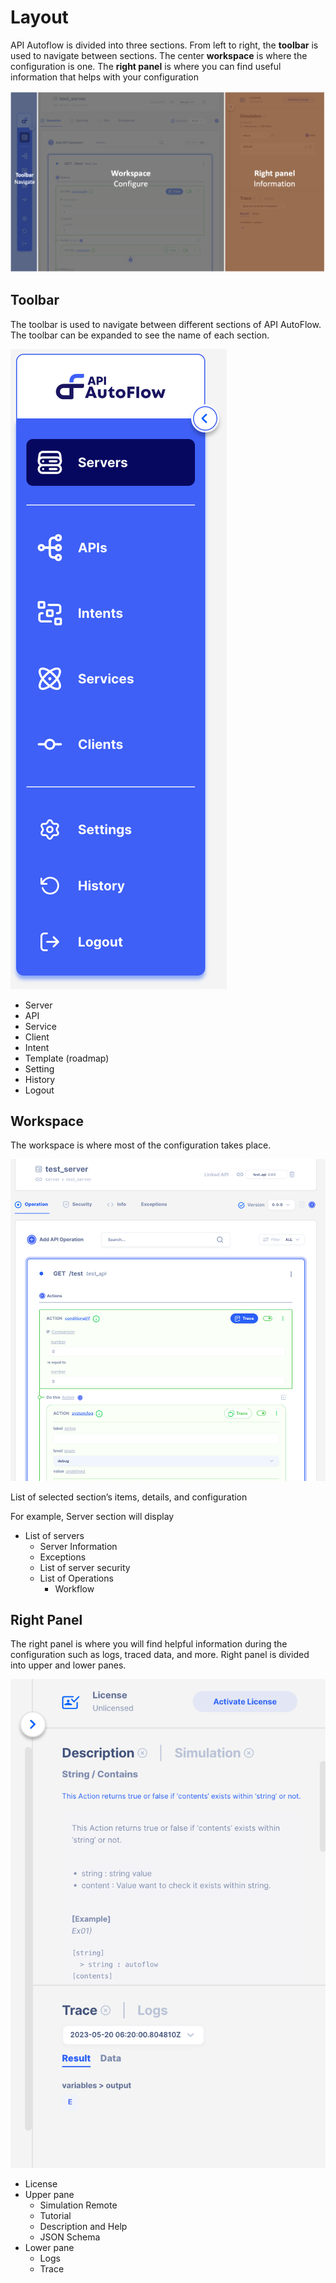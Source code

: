 # Layout

API Autoflow is divided into three sections. From left to right, the **toolbar** is used to navigate between sections.  The center **workspace** is where the configuration is one.  The **right panel** is where you can find useful information that helps with your configuration 

![Untitled](Untitled.png)

## Toolbar

The toolbar is used to navigate between different sections of API AutoFlow.  The toolbar can be expanded to see the name of each section.

![Untitled](Untitled%201.png)

- Server
- API
- Service
- Client
- Intent
- Template (roadmap)
- Setting
- History
- Logout

## Workspace

The workspace is where most of the configuration takes place.  

![Untitled](Untitled%202.png)

List of selected section’s items, details, and configuration

For example, Server section will display

- List of servers
    - Server Information
    - Exceptions
    - List of server security
    - List of Operations
        - Workflow

## Right Panel

The right panel is where you will find helpful information during the configuration such as logs, traced data, and more.  Right panel is divided into upper and lower panes. 

![Untitled](Untitled%203.png)

- License
- Upper pane
    - Simulation Remote
    - Tutorial
    - Description and Help
    - JSON Schema
- Lower pane
    - Logs
    - Trace